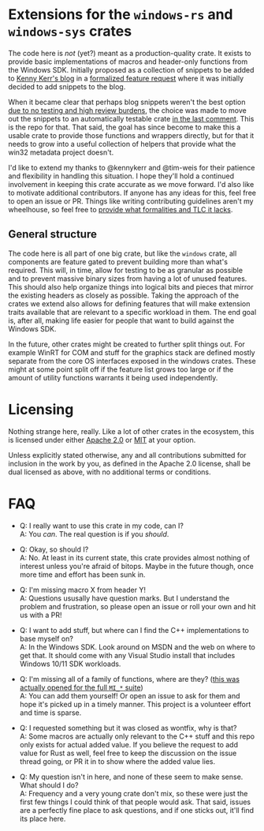 # Extensions for the `windows-rs` and `windows-sys` crates

The code here is _not_ (yet?) meant as a production-quality crate. It exists to provide basic implementations of macros and header-only functions from the Windows SDK. Initially proposed as a collection of snippets to be added to [Kenny Kerr's blog](https://github.com/kennykerr/blog) in a [formalized feature request](https://github.com/microsoft/windows-rs/issues/2798) where it was initially decided to add snippets to the blog.

When it became clear that perhaps blog snippets weren't the best option [due to no testing and high review burdens](https://github.com/kennykerr/blog/pull/3), the choice was made to move out the snippets to an automatically testable crate [in the last comment](https://github.com/kennykerr/blog/pull/3#issuecomment-1900045764). This is the repo for that. That said, the goal has since become to make this a usable crate to provide those functions and wrappers directly, but for that it needs to grow into a useful collection of helpers that provide what the win32 metadata project doesn't.

I'd like to extend my thanks to @kennykerr and @tim-weis for their patience and flexibility in handling this situation. I hope they'll hold a continued involvement in keeping this crate accurate as we move forward. I'd also like to motivate additional contributors. If anyone has any ideas for this, feel free to open an issue or PR. Things like writing contributing guidelines aren't my wheelhouse, so feel free to [provide what formalities and TLC it lacks](./CONTRIBUTING).

## General structure

The code here is all part of one big crate, but like the `windows` crate, all components are feature gated to prevent building more than what's required. This will, in time, allow for testing to be as granular as possible and to prevent massive binary sizes from having a lot of unused features. This should also help organize things into logical bits and pieces that mirror the existing headers as closely as possible.
Taking the approach of the crates we extend also allows for defining features that will make extension traits available that are relevant to a specific workload in them. The end goal is, after all, making life easier for people that want to build against the Windows SDK.

In the future, other crates might be created to further split things out. For example WinRT for COM and stuff for the graphics stack are defined mostly separate from the core OS interfaces exposed in the windows crates. These might at some point split off if the feature list grows too large or if the amount of utility functions warrants it being used independently.

# Licensing

Nothing strange here, really. Like a lot of other crates in the ecosystem, this is licensed under either [Apache 2.0](./LICENSE-APACHE) or [MIT](./LICENSE-MIT) at your option.

Unless explicitly stated otherwise, any and all contributions submitted for inclusion in the work by you, as defined in the Apache 2.0 license, shall be dual licensed as above, with no additional terms or conditions.

# FAQ

- Q: I really want to use this crate in my code, can I?  
  A: You _can_. The real question is if you _should_.

- Q: Okay, so should I?  
  A: No. At least in its current state, this crate provides almost nothing of interest unless you're afraid of bitops. Maybe in the future though, once more time and effort has been sunk in.

- Q: I'm missing macro X from header Y!  
  A: Questions ususally have question marks. But I understand the problem and frustration, so please open an issue or roll your own and hit us with a PR!

- Q: I want to add stuff, but where can I find the C++ implementations to base myself on?  
  A: In the Windows SDK. Look around on MSDN and the web on where to get that. It should come with any Visual Studio install that includes Windows 10/11 SDK workloads.

- Q: I'm missing all of a family of functions, where are they? ([this was actually opened for the full `MI_*` suite](https://github.com/microsoft/windows-rs/issues/1572))  
  A: You can add them yourself! Or open an issue to ask for them and hope it's picked up in a timely manner. This project is a volunteer effort and time is sparse.

- Q: I requested something but it was closed as wontfix, why is that?  
  A: Some macros are actually only relevant to the C++ stuff and this repo only exists for actual added value. If you believe the request to add value for Rust as well, feel free to keep the discussion on the issue thread going, or PR it in to show where the added value lies.

- Q: My question isn't in here, and none of these seem to make sense. What should I do?  
  A: Frequency and a very young crate don't mix, so these were just the first few things I could think of that people would ask. That said, issues are a perfectly fine place to ask questions, and if one sticks out, it'll find its place here.

